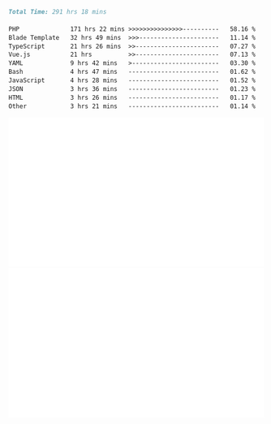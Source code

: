 <!--START_SECTION:waka-->

```markdown
Total Time: 291 hrs 18 mins

PHP              171 hrs 22 mins >>>>>>>>>>>>>>>----------   58.16 %
Blade Template   32 hrs 49 mins  >>>----------------------   11.14 %
TypeScript       21 hrs 26 mins  >>-----------------------   07.27 %
Vue.js           21 hrs          >>-----------------------   07.13 %
YAML             9 hrs 42 mins   >------------------------   03.30 %
Bash             4 hrs 47 mins   -------------------------   01.62 %
JavaScript       4 hrs 28 mins   -------------------------   01.52 %
JSON             3 hrs 36 mins   -------------------------   01.23 %
HTML             3 hrs 26 mins   -------------------------   01.17 %
Other            3 hrs 21 mins   -------------------------   01.14 %
```

<!--END_SECTION:waka-->
<p align="center">
    <img src="https://raw.githubusercontent.com/rjp2525/rjp2525/output/generated/overview.svg">
    <img src="https://raw.githubusercontent.com/rjp2525/rjp2525/output/generated/languages.svg">
</p>
